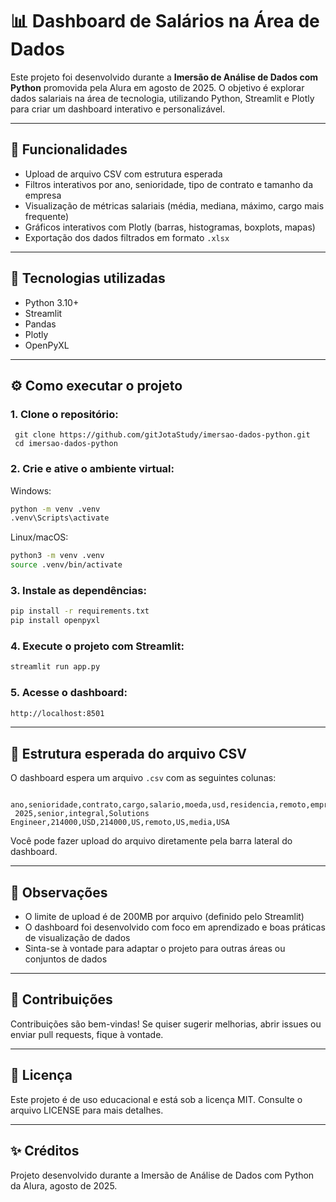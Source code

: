# 📊 Dashboard de Salários na Área de Dados

 Este projeto foi desenvolvido durante a **Imersão de Análise de Dados com Python** promovida pela Alura em agosto de 2025.
 O objetivo é explorar dados salariais na área de tecnologia, utilizando Python, Streamlit e Plotly para criar um dashboard interativo e personalizável.

 ---

## 🚀 Funcionalidades

 - Upload de arquivo CSV com estrutura esperada
 - Filtros interativos por ano, senioridade, tipo de contrato e tamanho da empresa
 - Visualização de métricas salariais (média, mediana, máximo, cargo mais frequente)
 - Gráficos interativos com Plotly (barras, histogramas, boxplots, mapas)
 - Exportação dos dados filtrados em formato `.xlsx`

 ---

 ## 🧰 Tecnologias utilizadas

 - Python 3.10+
 - Streamlit
 - Pandas
 - Plotly
 - OpenPyXL

 ---

 ## ⚙️ Como executar o projeto

 ### 1. Clone o repositório:

     git clone https://github.com/gitJotaStudy/imersao-dados-python.git
     cd imersao-dados-python

 ### 2. Crie e ative o ambiente virtual:

Windows:
```bash
python -m venv .venv
.venv\Scripts\activate
```

Linux/macOS:
```bash
python3 -m venv .venv
source .venv/bin/activate
```
     
### 3. Instale as dependências:
   
```bash
pip install -r requirements.txt
pip install openpyxl
```

### 4. Execute o projeto com Streamlit:

```bash
streamlit run app.py
```

### 5. Acesse o dashboard:
```bash
http://localhost:8501
```

---

## 📁 Estrutura esperada do arquivo CSV

O dashboard espera um arquivo `.csv` com as seguintes colunas:

     ano,senioridade,contrato,cargo,salario,moeda,usd,residencia,remoto,empresa,tamanho_empresa,residencia_iso3
     2025,senior,integral,Solutions Engineer,214000,USD,214000,US,remoto,US,media,USA

 Você pode fazer upload do arquivo diretamente pela barra lateral do dashboard.

 ---

## 📌 Observações

- O limite de upload é de 200MB por arquivo (definido pelo Streamlit)
- O dashboard foi desenvolvido com foco em aprendizado e boas práticas de visualização de dados
- Sinta-se à vontade para adaptar o projeto para outras áreas ou conjuntos de dados

---

## 🤝 Contribuições

Contribuições são bem-vindas!
Se quiser sugerir melhorias, abrir issues ou enviar pull requests, fique à vontade.

---

## 📄 Licença

Este projeto é de uso educacional e está sob a licença MIT.
Consulte o arquivo LICENSE para mais detalhes.

---

## ✨ Créditos


Projeto desenvolvido durante a Imersão de Análise de Dados com Python da Alura, agosto de 2025.

